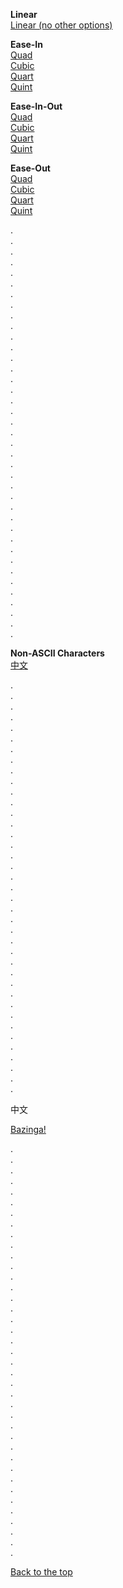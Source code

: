 <p>
	<strong>Linear</strong><br>
	<a data-scroll data-options='{ "easing": "linear" }' href="#bazinga">Linear (no other options)</a><br>
</p>

<p>
	<strong>Ease-In</strong><br>
	<a data-scroll data-options='{ "easing": "easeInQuad" }' href="#bazinga">Quad</a><br>
	<a data-scroll data-options='{ "easing": "easeInCubic" }' href="#bazinga">Cubic</a><br>
	<a data-scroll data-options='{ "easing": "easeInQuart" }' href="#bazinga">Quart</a><br>
	<a data-scroll data-options='{ "easing": "easeInQuint" }' href="#bazinga">Quint</a>
</p>

<p>
	<strong>Ease-In-Out</strong><br>
	<a data-scroll data-options='{ "easing": "easeInOutQuad" }' href="#bazinga">Quad</a><br>
	<a data-scroll data-options='{ "easing": "easeInOutCubic" }' href="#bazinga">Cubic</a><br>
	<a data-scroll data-options='{ "easing": "easeInOutQuart" }' href="#bazinga">Quart</a><br>
	<a data-scroll data-options='{ "easing": "easeInOutQuint" }' href="#bazinga">Quint</a>
</p>

<p>
	<strong>Ease-Out</strong><br>
	<a data-scroll data-options='{ "easing": "easeOutQuad" }' href="#bazinga">Quad</a><br>
	<a data-scroll data-options='{ "easing": "easeOutCubic" }' href="#bazinga">Cubic</a><br>
	<a data-scroll data-options='{ "easing": "easeOutQuart" }' href="#bazinga">Quart</a><br>
	<a data-scroll data-options='{ "easing": "easeOutQuint" }' href="#bazinga">Quint</a>
</p>

<p>
	.<br>.<br>.<br>.<br>.<br>.<br>.<br>.<br>.<br>.<br>.<br>.<br>.<br>
	.<br>.<br>.<br>.<br>.<br>.<br>.<br>.<br>.<br>.<br>.<br>.<br>.<br>
	.<br>.<br>.<br>.<br>.<br>.<br>.<br>.<br>.<br>.<br>.<br>.<br>.
</p>

<p>
	<strong>Non-ASCII Characters</strong><br>
	<a data-scroll href="#中文">中文</a>
</p>

<p>
	.<br>.<br>.<br>.<br>.<br>.<br>.<br>.<br>.<br>.<br>.<br>.<br>.<br>
	.<br>.<br>.<br>.<br>.<br>.<br>.<br>.<br>.<br>.<br>.<br>.<br>.<br>
	.<br>.<br>.<br>.<br>.<br>.<br>.<br>.<br>.<br>.<br>.<br>.<br>.
</p>

<p id="中文">中文</p>

<p id="bazinga"><a data-scroll href="#1@#%^-bottom">Bazinga!</a></p>

<p>
	.<br>.<br>.<br>.<br>.<br>.<br>.<br>.<br>.<br>.<br>.<br>.<br>.<br>
	.<br>.<br>.<br>.<br>.<br>.<br>.<br>.<br>.<br>.<br>.<br>.<br>.<br>
	.<br>.<br>.<br>.<br>.<br>.<br>.<br>.<br>.<br>.<br>.<br>.<br>.
</p>

<p id="1@#%^-bottom"><a data-scroll data-options='{ "easing": "easeOutCubic" }' href="#">Back to the top</a></p>